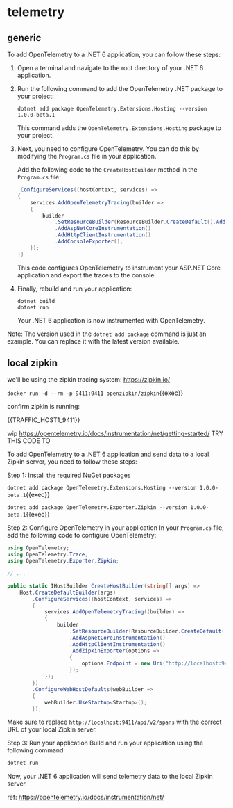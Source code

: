 # telemetry

## generic

To add OpenTelemetry to a .NET 6 application, you can follow these steps:

1. Open a terminal and navigate to the root directory of your .NET 6 application.

2. Run the following command to add the OpenTelemetry .NET package to your project:

   ```shell
   dotnet add package OpenTelemetry.Extensions.Hosting --version 1.0.0-beta.1
   ```

   This command adds the `OpenTelemetry.Extensions.Hosting` package to your project.

3. Next, you need to configure OpenTelemetry. You can do this by modifying the `Program.cs` file in your application.

   Add the following code to the `CreateHostBuilder` method in the `Program.cs` file:

   ```csharp
   .ConfigureServices((hostContext, services) =>
   {
       services.AddOpenTelemetryTracing(builder =>
       {
           builder
               .SetResourceBuilder(ResourceBuilder.CreateDefault().AddService(hostContext.HostingEnvironment.ApplicationName))
               .AddAspNetCoreInstrumentation()
               .AddHttpClientInstrumentation()
               .AddConsoleExporter();
       });
   })
   ```

   This code configures OpenTelemetry to instrument your ASP.NET Core application and export the traces to the console.

4. Finally, rebuild and run your application:

   ```shell
   dotnet build
   dotnet run
   ```

   Your .NET 6 application is now instrumented with OpenTelemetry.

Note: The version used in the `dotnet add package` command is just an example. You can replace it with the latest version available.

## local zipkin

we'll be using the zipkin tracing system: https://zipkin.io/

`docker run -d --rm -p 9411:9411 openzipkin/zipkin`{{exec}}

confirm zipkin is running:

{{TRAFFIC_HOST1_9411}}

wip https://opentelemetry.io/docs/instrumentation/net/getting-started/  TRY THIS CODE TO

To add OpenTelemetry to a .NET 6 application and send data to a local Zipkin server, you need to follow these steps:

Step 1: Install the required NuGet packages

`dotnet add package OpenTelemetry.Extensions.Hosting --version 1.0.0-beta.1`{{exec}}

`dotnet add package OpenTelemetry.Exporter.Zipkin --version 1.0.0-beta.1`{{exec}}


Step 2: Configure OpenTelemetry in your application
In your `Program.cs` file, add the following code to configure OpenTelemetry:

```csharp
using OpenTelemetry;
using OpenTelemetry.Trace;
using OpenTelemetry.Exporter.Zipkin;

// ...

public static IHostBuilder CreateHostBuilder(string[] args) =>
    Host.CreateDefaultBuilder(args)
        .ConfigureServices((hostContext, services) =>
        {
            services.AddOpenTelemetryTracing((builder) =>
            {
                builder
                    .SetResourceBuilder(ResourceBuilder.CreateDefault().AddService(hostContext.HostingEnvironment.ApplicationName))
                    .AddAspNetCoreInstrumentation()
                    .AddHttpClientInstrumentation()
                    .AddZipkinExporter(options =>
                    {
                        options.Endpoint = new Uri("http://localhost:9411/api/v2/spans");
                    });
            });
        })
        .ConfigureWebHostDefaults(webBuilder =>
        {
            webBuilder.UseStartup<Startup>();
        });
```

Make sure to replace `http://localhost:9411/api/v2/spans` with the correct URL of your local Zipkin server.

Step 3: Run your application
Build and run your application using the following command:
```bash
dotnet run
```

Now, your .NET 6 application will send telemetry data to the local Zipkin server.

ref: https://opentelemetry.io/docs/instrumentation/net/